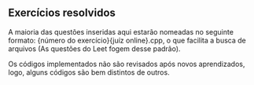 ## Exercícios resolvidos
A maioria das questões inseridas aqui estarão nomeadas no seguinte formato: {número do exercício}{juíz online}.cpp, o que facilita a busca de arquivos (As questões do Leet fogem desse padrão).

Os códigos implementados não são revisados após novos aprendizados, logo, alguns códigos são bem distintos de outros.
